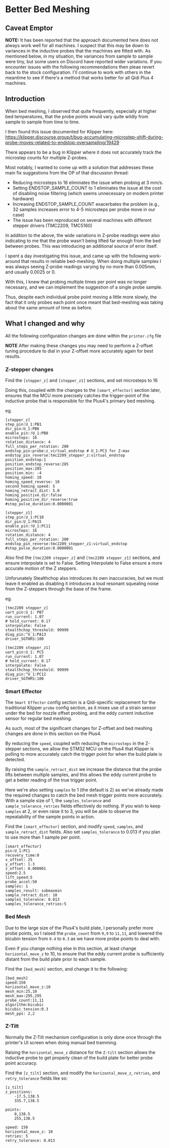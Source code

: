 # Better Bed Meshing

## Caveat Emptor

**NOTE:** It has been reported that the approach documented here does not always work well for all machines.  I suspect that this may be down to variances in the inductive
probes that the machines are fitted with.  As mentioned below, in my situation, the variances from sample to sample were tiny, but some users on Discord have
reported wider variations.  If you encounter issues with the following recommendations then pleae revert back to the stock configuration.  I'll continue to
work with others in the meantime to see if there's a method that works better for all Qidi Plus 4 machines.

## Introduction

When bed meshing, I observed that quite frequently, especially at higher bed temperatures, that the probe points would vary quite wildly from sample to sample from time to time.

I then found this issue documented for Klipper here: https://klipper.discourse.group/t/bug-accumulating-microstep-shift-during-probe-moves-related-to-endstop-oversampling/19429

There appears to be a bug in Klipper where it does not accurately track the microstep counts for multiple Z-probes.

Most notably, I wanted to come up with a solution that addresses these main fix suggestions from the OP of that discussion thread:

- Reducing microsteps to 16 eliminates the issue when probing at 3 mm/s.
- Setting ENDSTOP_SAMPLE_COUNT to 1 eliminates the issue at the cost of disabling noise filtering (which seems unnecessary on modern printer hardware)
- Increasing ENDSTOP_SAMPLE_COUNT exacerbates the problem (e.g., 32 samples increases error to 4-5 microsteps per probe move in our case)
- The issue has been reproduced on several machines with different stepper drivers (TMC2209, TMC5160)

In addition to the above, the wide variations in Z-probe readings were also indicating to me that the probe wasn't being lifted far enough from the bed between probes.
This was introducing an additional source of error itself.

I spent a day investigating this issue, and came up with the following work-around that results in reliable bed-meshing.
When doing multiple samples I was always seeing Z-probe readings varying by no more than 0.005mm, and usually 0.0025 or 0.

With this, I knew that probing multiple times per point was no longer necessary, and we can implement the suggestion of a single probe sample.

Thus, despite each individual probe point moving a little more slowly, the fact that it only probes each point once meant that bed-meshing was taking about the same amount of time as before.


## What I changed and why

All the following configuration changes are done within the `printer.cfg` file

**NOTE** After making these changes you may need to perform a Z-offset tuning procedure to dial in your Z-offset more accurately again for best results.


### Z-stepper changes

Find the `[stepper_z]` and `[stepper_z1]` sections, and set microsteps to 16

Doing this, coupled with the changes to the `[smart_effector]` section later, ensures that the MCU more precisely catches the trigger-point of the inductive probe that is responsible for the Plus4's primary bed meshing.

eg.

```
[stepper_z]
step_pin:U_1:PB1
dir_pin:U_1:PB6
enable_pin:!U_1:PB0
microsteps: 16
rotation_distance: 4
full_steps_per_rotation: 200
endstop_pin:probe:z_virtual_endstop # U_1:PC3 for Z-max
endstop_pin_reverse:tmc2209_stepper_z:virtual_endstop
position_endstop:1
position_endstop_reverse:285
position_max:285
position_min: -4
homing_speed: 10
homing_speed_reverse: 10
second_homing_speed: 5
homing_retract_dist: 5.0
homing_positive_dir:false
homing_positive_dir_reverse:true
#step_pulse_duration:0.0000001

[stepper_z1]
step_pin:U_1:PC10
dir_pin:U_1:PA15
enable_pin:!U_1:PC11
microsteps: 16
rotation_distance: 4
full_steps_per_rotation: 200
endstop_pin_reverse:tmc2209_stepper_z1:virtual_endstop
#step_pulse_duration:0.0000001
```

Also find the `[tmc2209 stepper_z]` and `[tmc2209 stepper_z1]` sections, and ensure interpolate is set to False.
Setting Interpolate to False ensure a more accurate motion of the Z steppers.

Unforunately Stealthchop also introduces its own inaccuracies, but we must leave it enabled as disabling it introduces a loud resonant squealing noise from the Z-steppers through the base of the frame.

eg.

```
[tmc2209 stepper_z]
uart_pin:U_1: PB7
run_current: 1.07
# hold_current: 0.17
interpolate: False
stealthchop_threshold: 99999
diag_pin:^U_1:PA13
driver_SGTHRS:100

[tmc2209 stepper_z1]
uart_pin:U_1: PC5
run_current: 1.07
# hold_current: 0.17
interpolate: False
stealthchop_threshold: 99999
diag_pin:^U_1:PC12
driver_SGTHRS:100
```


### Smart Effector

The `Smart Effector` config section is a Qidi-specific replacement for the traditional Klipper `probe` config section, as it mixes use of a strain sensor under the bed for nozzle offset probing, and the eddy current inductive sensor for regular bed meshing.

As such, most of the significant changes for Z-offset and bed meshing changes are done in this section on the Plus4.

By reducing the `speed`, coupled with reducing the `microsteps` in the Z-stepper sections, we allow the STM32 MCU on the Plus4 that Klipper is polling to more accurately catch the trigger point for when the build plate is detected.

By raising the `sample_retract_dist` we increase the distance that the probe lifts between multiple samples, and this allows the eddy current probe to get a better reading of the true trigger point.

Here we're also setting `samples` to 1 (the default is 2) as we've already made the required changes to catch the bed mesh trigger points more accurately.
With a sample size of 1, the `samples_tolerance` and `sample_tolerance_retries` fields effectively do nothing.
If you wish to keep `samples` at 2, or even raise it to 3, you will be able to observe the repeatability of the sample points in action.

Find the `[smart_effector]` section, and modify `speed`, `samples`, and `sample_retract_dist` fields.  Also set `samples_tolerance` to 0.013 if you plan to use more than 1 sample per point.

```
[smart_effector]
pin:U_1:PC1
recovery_time:0
x_offset: 25
y_offset: 1.3
z_offset: 0.000001
speed:2.5
lift_speed:5
probe_accel:50
samples: 1
samples_result: submaxmin
sample_retract_dist: 10
samples_tolerance: 0.013
samples_tolerance_retries:5
```


### Bed Mesh

Due to the large size of the Plus4's build plate, I personally prefer more probe points, so I raised the `probe_count` from `9,9` to `11,11`, and lowered the bicubin tension from `0.4` to `0.3` as we have more probe points to deal with.

Even if you change nothing else in this section, at least change `horizontal_move_z` to 10, to ensure that the eddy current probe is sufficiently distant from the build plate prior to each sample.

Find the `[bed_mesh]` section, and change it to the following:

```
[bed_mesh]
speed:150
horizontal_move_z:10
mesh_min:25,10
mesh_max:295,295
probe_count:11,11
algorithm:bicubic
bicubic_tension:0.3
mesh_pps: 2,2
```


### Z-Tilt

Normally the Z-Tilt mechanism configuration is only done once through the printer's UI screen when doing manual bed tramming.

Raising the `horizontal_move_z` distance for the `Z-tilt` section allows the inductive probe to get properly clean of the build plate for better probe point accuracy.

Find the `[z_tilt]` section, and modify the `horizontal_move_z`, `retries`, and `retry_tolerance` fields like so:

```
[z_tilt]
z_positions:
    -17.5,138.5
    335.7,138.5

points:
    0,138.5
    255,138.5

speed: 150
horizontal_move_z: 10
retries: 5
retry_tolerance: 0.013
```
